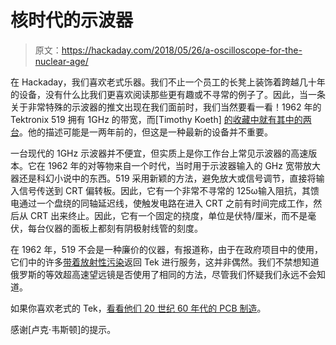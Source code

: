 # 核时代的示波器

> 原文：<https://hackaday.com/2018/05/26/a-oscilloscope-for-the-nuclear-age/>

在 Hackaday，我们喜欢老式乐器。我们不止一个员工的长凳上装饰着跨越几十年的设备，没有什么比我们更喜欢阅读那些更有趣或不寻常的例子了。因此，当一条关于非常特殊的示波器的推文出现在我们面前时，我们当然要看一看！1962 年的 Tektronix 519 拥有 1GHz 的带宽，而[Timothy Koeth] [的收藏中就有其中的两台](http://www.timkoeth.com/?p=108)。他的描述可能是一两年前的，但这是一种最新的设备并不重要。

一台现代的 1GHz 示波器并不便宜，但实质上是你工作台上常见示波器的高速版本。它在 1962 年的对等物来自一个时代，当时用于示波器输入的 GHz 宽带放大器还是科幻小说中的东西。519 采用新颖的方法，避免放大或信号调节，直接将输入信号传送到 CRT 偏转板。因此，它有一个非常不寻常的 125ω输入阻抗，其馈电通过一个盘绕的同轴延迟线，使触发电路在进入 CRT 之前有时间完成工作，然后从 CRT 出来终止。因此，它有一个固定的挠度，单位是伏特/厘米，而不是毫伏，每台仪器的面板上都刻有阴极射线管的刻度。

在 1962 年，519 不会是一种廉价的仪器，有报道称，由于在政府项目中的使用，它们中的许多[带着放射性污染](https://vintagetek.org/519-1-ghz-oscilloscope/)返回 Tek 进行服务，这并非偶然。我们不禁想知道俄罗斯的等效超高速望远镜是否使用了相同的方法，尽管我们怀疑我们永远不会知道。

如果你喜欢老式的 Tek，[看看他们 20 世纪 60 年代的 PCB 制造](https://hackaday.com/2017/11/30/retrotechtacular-circuit-boards-the-tektronix-way/)。

感谢[卢克·韦斯顿]的提示。